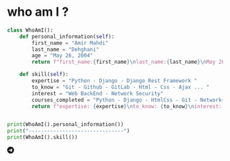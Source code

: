 #  who am I ?

```python
class WhoAmI():
    def personal_information(self):
        first_name = "Amir Mahdi"
        last_name = "Dehghani"
        age = "May 26, 2004"
        return f"first_name:{first_name}\nlast_name:{last_name}\nMay 26, 2004:{age}"

    def skill(self):
        expertise = "Python - Django - Django Rest Framework "
        to_know = "Git - Github - GitLab - Html - Css - Ajax ... "
        interest = "Web BackEnd - Network Security"
        courses_completed = "Python - Django - HtmlCss - Git - Network++ - Linux - CEH ... "
        return f"expertise: {expertise}\nto_know: {to_know}\ninterest: {interest}\ncourses_completed: {courses_completed}"


print(WhoAmI().personal_information())
print("-------------------------------")
print(WhoAmI().skill())
```

<svg xmlns="http://www.w3.org/2000/svg" width="16" height="16" fill="currentColor" class="bi bi-telegram" viewBox="0 0 16 16">
  <path d="M16 8A8 8 0 1 1 0 8a8 8 0 0 1 16 0M8.287 5.906q-1.168.486-4.666 2.01-.567.225-.595.442c-.03.243.275.339.69.47l.175.055c.408.133.958.288 1.243.294q.39.01.868-.32 3.269-2.206 3.374-2.23c.05-.012.12-.026.166.016s.042.12.037.141c-.03.129-1.227 1.241-1.846 1.817-.193.18-.33.307-.358.336a8 8 0 0 1-.188.186c-.38.366-.664.64.015 1.088.327.216.589.393.85.571.284.194.568.387.936.629q.14.092.27.187c.331.236.63.448.997.414.214-.02.435-.22.547-.82.265-1.417.786-4.486.906-5.751a1.4 1.4 0 0 0-.013-.315.34.34 0 0 0-.114-.217.53.53 0 0 0-.31-.093c-.3.005-.763.166-2.984 1.09"/>
</svg>

